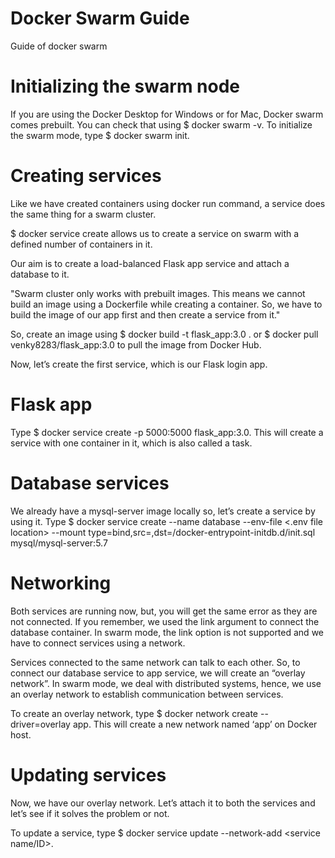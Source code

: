 # Docker Swarm Guide
Guide of docker swarm
# Initializing the swarm node
If you are using the Docker Desktop for Windows or for Mac, Docker swarm comes prebuilt. You can check that using $ docker swarm -v. To initialize the swarm mode, type $ docker swarm init.

# Creating services
Like we have created containers using docker run command, a service does the same thing for a swarm cluster.

$ docker service create <service name> allows us to create a service on swarm with a defined number of containers in it.

Our aim is to create a load-balanced Flask app service and attach a database to it.

"Swarm cluster only works with prebuilt images. This means we cannot build an image using a Dockerfile while creating a container. So, we have to build the image of our app first and then create a service from it."

So, create an image using $ docker build -t flask_app:3.0 . or $ docker pull venky8283/flask_app:3.0 to pull the image from Docker Hub.

Now, let’s create the first service, which is our Flask login app.

# Flask app
Type $ docker service create -p 5000:5000 flask_app:3.0. This will create a service with one container in it, which is also called a task.

# Database services
We already have a mysql-server image locally so, let’s create a service by using it. Type $ docker service create --name database --env-file <.env file location> --mount type=bind,src=<location of init.sql>,dst=/docker-entrypoint-initdb.d/init.sql mysql/mysql-server:5.7

# Networking
Both services are running now, but, you will get the same error as they are not connected. If you remember, we used the link argument to connect the database container. In swarm mode, the link option is not supported and we have to connect services using a network.

Services connected to the same network can talk to each other. So, to connect our database service to app service, we will create an “overlay network”. In swarm mode, we deal with distributed systems, hence, we use an overlay network to establish communication between services.

To create an overlay network, type $ docker network create --driver=overlay app. This will create a new network named ‘app’ on Docker host.

# Updating services
Now, we have our overlay network. Let’s attach it to both the services and let’s see if it solves the problem or not.

To update a service, type $ docker service update --network-add <network name> <service name/ID>.

